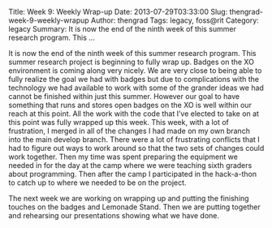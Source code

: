 Title: Week 9: Weekly Wrap-up
Date: 2013-07-29T03:33:00
Slug: thengrad-week-9-weekly-wrapup
Author: thengrad
Tags: legacy, foss@rit
Category: legacy
Summary: It is now the end of the ninth week of this summer research program. This ... 

It is now the end of the ninth week of this summer research program. This
summer research project is beginning to fully wrap up. Badges on the XO
environment is coming along very nicely. We are very close to being able to
fully realize the goal we had with badges but due to complications with the
technology we had available to work with some of the grander ideas we had
cannot be finished within just this summer. However our goal to have something
that runs and stores open badges on the XO is well within our reach at this
point. All the work with the code that I’ve elected to take on at this point
was fully wrapped up this week. This week, with a lot of frustration, I merged
in all of the changes I had made on my own branch into the main develop
branch. There were a lot of frustrating conflicts that I had to figure out
ways to work around so that the two sets of changes could work together. Then
my time was spent preparing the equipment we needed in for the day at the camp
where we were teaching sixth graders about programming. Then after the camp I
participated in the hack-a-thon to catch up to where we needed to be on the
project.

The next week we are working on wrapping up and putting the finishing touches
on the badges and Lemonade Stand. Then we are putting together and rehearsing
our presentations showing what we have done.

